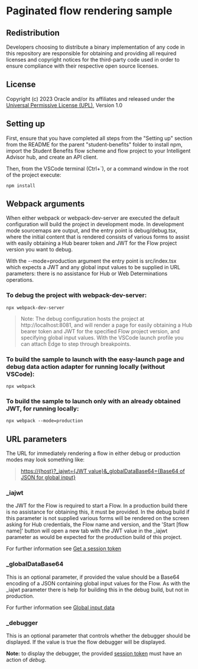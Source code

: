 # Paginated flow rendering sample

## Redistribution
Developers choosing to distribute a binary implementation of any code in this repository are responsible for obtaining and
providing  all required licenses and copyright notices for the third-party code used in order to ensure compliance with their 
respective open source licenses.

## License
Copyright (c) 2023 Oracle and/or its affiliates and released under the 
[Universal Permissive License (UPL)](https://oss.oracle.com/licenses/upl/), Version 1.0

## Setting up

First, ensure that you have completed all steps from the "Setting up" section from the README for the parent "student-benefits" folder to install npm, import the Student Benefits flow scheme and flow project to your Intelligent Advisor hub, and create an API client.

Then, from the VSCode terminal (Ctrl+`), or a command window in the root of the project execute:  

    npm install  

## Webpack arguments

When either webpack or webpack-dev-server are executed the default configuration will
build the project in development mode. In development mode sourcemaps are output, and
the entry point is debug/debug.tsx, where the initial content that is rendered consists
of various forms to assist with easily obtaining a Hub bearer token and JWT for the
Flow project version you want to debug.

With the --mode=production argument the entry point is src/index.tsx which expects a
JWT and any global input values to be supplied in URL parameters: there is no
assistance for Hub or Web Determinations operations.

### To debug the project with webpack-dev-server:

    npx webpack-dev-server

> Note: The debug configuration hosts the project at http://localhost:8081, and will
> render a page for easily obtaining a Hub bearer token and JWT for the specified
> Flow project version, and specifying global input values. With the VSCode launch
> profile you can attach Edge to step through breakpoints.


### To build the sample to launch with the easy-launch page and debug data action adapter for running locally (without VSCode):

    npx webpack


### To build the sample to launch only with an already obtained JWT, for running locally:

    npx webpack --mode=production


## URL parameters

The URL for immediately rendering a flow in either debug or production modes may look
something like:

> [https://{host}?_iajwt={JWT value}&_globalDataBase64={Base64 of JSON for global input}]()

### _iajwt

the JWT for the Flow is required to start a Flow. In a production build there
is no assistance for obtaining this, it must be provided. In the debug build if this
parameter is not supplied various forms will be rendered on the screen asking for Hub
credentials, the Flow name and version, and the 'Start [flow name]' button will open
a new tab with the JWT value in the _iajwt parameter as would be expected for the production
build of this project.

For further information see [Get a session token](https://docs.oracle.com/en/cloud/saas/intelligent-advisor/flow-engine-api/Content/Guides/Customize_extend/Flow_Engine_API/Get_a_session_token.htm)

### _globalDataBase64

This is an optional parameter, if provided the value should be a Base64 encoding of a JSON
containing global input values for the Flow. As with the _iajwt parameter there is help
for building this in the debug build, but not in production.

For further information see [Global input data](https://docs.oracle.com/en/cloud/saas/intelligent-advisor/flow-engine-api/Content/Guides/Customize_extend/Flow_Engine_API/Global_input_data.htm)

### _debugger
This is an optional parameter that controls whether the debugger should be displayed. If the value is true the
flow debugger will be displayed.

**Note:** to display the debugger, the provided [session token](#iajwt) must have an action of *debug*. 